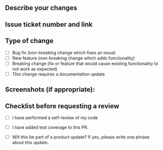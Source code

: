 ## Describe your changes

## Issue ticket number and link

## Type of change
- [ ] Bug fix (non-breaking change which fixes an issue)
- [ ] New feature (non-breaking change which adds functionality)
- [ ] Breaking change (fix or feature that would cause existing functionality to not work as expected)
- [ ] This change requires a documentation update

## Screenshots (if appropriate):

## Checklist before requesting a review
- [ ] I have performed a self-review of my code
- [ ] I have added test coverage to this PR.
- [ ] Will this be part of a product update? If yes, please write one phrase about this update.


